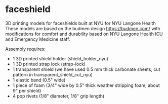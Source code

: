 # faceshield

3D printing models for faceshields built at NYU for NYU Langone Health
These models are based on the budmen design  https://budmen.com/ with modifications 
for comfort and durability based on NYU Langone Health ICU and Emergency Medicine staff.

Assembly requires:
- 1 3D printed shield holder (shield_holder_nyu)
- 1 3D printed strap lock (strap-lock)
- 1 transparent shield (we have used 0.5 mm thick carbonate sheets, cut pattern in transparent_shield_cut_nyu)
- 1 elastic band (0.5" wide)
- 1 piece of foam (3/4" wide by 0.5" thick weather stripping foam; about 9" per shield)
- 4 pop rivets (1/8" diameter, 1/8" grip length)


